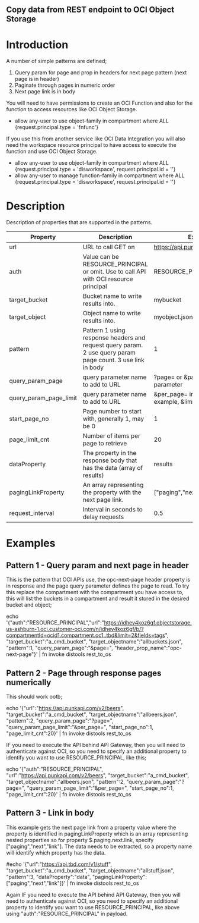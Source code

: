 ## Copy data from REST endpoint to OCI Object Storage

# Introduction

A number of simple patterns are defined;
1. Query param for page and prop in headers for next page pattern (next page is in header)
2. Paginate through pages in numeric order
3. Next page link is in body

You will need to have permissions to create an OCI Function and also for the function to access resources like OCI Object Storage.
* allow any-user to use object-family in compartment <compartment-name> where ALL {request.principal.type = 'fnfunc'}

If you use this from another service like OCI Data Integration you will also need the workspace resource principal to have access to execute the function and use OCI Object Storage.

* allow any-user to use object-family in compartment <compartment-name> where ALL {request.principal.type = 'disworkspace', request.principal.id = '<workspace-ocid>'}
* allow any-user to manage function-family in compartment <compartment-name> where ALL {request.principal.type = 'disworkspace', request.principal.id = '<workspace-ocid>'}

# Description

Description of properties that are supported in the patterns.

Property | Description | Example
--- | --- | ---
url | URL to call GET on | https://api.punkapi.com/v2/beers
auth | Value can be RESOURCE_PRINCIPAL or omit. Use to call API with OCI resource principal | RESOURCE_PRINCIPAL
target_bucket | Bucket name to write results into. | mybucket
target_object | Object name to write results into. | myobject.json
pattern | Pattern 1 using response headers and request query param. 2 use query param page count. 3 use link in body | 1
query_param_page | query parameter name to add to URL | ?page= or &page= if first query parameter
query_param_page_limit | query parameter name to add to URL | &per_page= in this beers example, &limit= for OCI
start_page_no | Page number to start with, generally 1, may be 0 | 1
page_limit_cnt | Number of items per page to retrieve | 20
dataProperty | The property in the response body that has the data (array of results) | results
pagingLinkProperty | An array representing the property with the next page link. | ["paging","next","link"]
request_interval | Interval in seconds to delay requests | 0.5

# Examples

## Pattern 1 - Query param and next page in header

This is the pattern that OCI APIs use, the opc-next-page header property is in response and the page query parameter defines the page to read. To try this replace the compartment with the compartment you have access to, this will list the buckets in a compartment and result it stored in the desired bucket and object;

echo '{"auth":"RESOURCE_PRINCIPAL","url":"https://idhev4koz6gf.objectstorage.us-ashburn-1.oci.customer-oci.com/n/idhev4koz6gf/b/?compartmentId=ocid1.compartment.oc1..tbd&limit=2&fields=tags", "target_bucket":"a_cmd_bucket", "target_objectname":"allbuckets.json", "pattern":1, "query_param_page":"&page=", "header_prop_name":"opc-next-page"}' | fn invoke distools rest_to_os

## Pattern 2 - Page through response pages numerically

This should work ootb;

echo '{"url":"https://api.punkapi.com/v2/beers", "target_bucket":"a_cmd_bucket", "target_objectname":"allbeers.json", "pattern":2, "query_param_page":"?page=", "query_param_page_limit":"&per_page=", "start_page_no":1, "page_limit_cnt":20}' | fn invoke distools rest_to_os

IF you need to execute the API behind API Gateway, then you will need to authenticate against OCI, so you need to specify an additional property to identify you want to use RESOURCE_PRINCIPAL, like this;

echo '{"auth":"RESOURCE_PRINCIPAL", "url":"https://api.punkapi.com/v2/beers", "target_bucket":"a_cmd_bucket", "target_objectname":"allbeers.json", "pattern":2, "query_param_page":"?page=", "query_param_page_limit":"&per_page=", "start_page_no":1, "page_limit_cnt":20}' | fn invoke distools rest_to_os


## Pattern 3 - Link in body

This example gets the next page link from a property value where the property is identified in pagingLinkProperty which is an array representing nested properties so for property $.paging.next.link, specify ["paging","next","link"]. The data needs to be extracted, so a property name will identify which property has the data.

#echo '{"url":"https://api.tbd.com/v1/stuff", "target_bucket":"a_cmd_bucket", "target_objectname":"allstuff.json", "pattern":3, "dataProperty":"data", "pagingLinkProperty":["paging","next","link"]}' | fn invoke distools rest_to_os

Again IF you need to execute the API behind API Gateway, then you will need to authenticate against OCI, so you need to specify an additional property to identify you want to use RESOURCE_PRINCIPAL, like above using "auth":"RESOURCE_PRINCIPAL" in payload.


